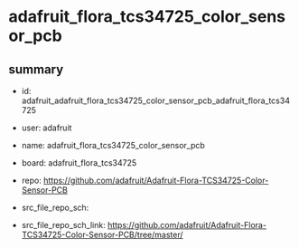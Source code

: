 # adafruit_flora_tcs34725_color_sensor_pcb
 
## summary 
* id: adafruit_adafruit_flora_tcs34725_color_sensor_pcb_adafruit_flora_tcs34725
* user: adafruit
* name: adafruit_flora_tcs34725_color_sensor_pcb
* board: adafruit_flora_tcs34725
* repo: https://github.com/adafruit/Adafruit-Flora-TCS34725-Color-Sensor-PCB



* src_file_repo_sch: 
* src_file_repo_sch_link: https://github.com/adafruit/Adafruit-Flora-TCS34725-Color-Sensor-PCB/tree/master/






